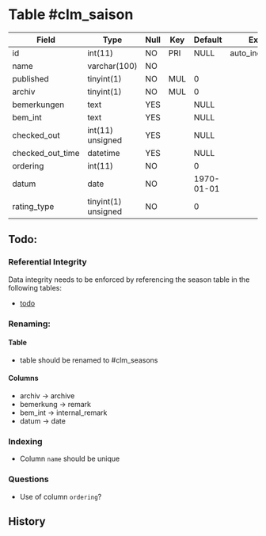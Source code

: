 # Table #clm_saison

| Field            | Type                | Null | Key | Default    | Extra          |
|------------------|---------------------|------|-----|------------|----------------|
| id               | int(11)             | NO   | PRI | NULL       | auto_increment |
| name             | varchar(100)        | NO   |     |            |                |
| published        | tinyint(1)          | NO   | MUL | 0          |                |
| archiv           | tinyint(1)          | NO   | MUL | 0          |                |
| bemerkungen      | text                | YES  |     | NULL       |                |
| bem_int          | text                | YES  |     | NULL       |                |
| checked_out      | int(11) unsigned    | YES  |     | NULL       |                |
| checked_out_time | datetime            | YES  |     | NULL       |                |
| ordering         | int(11)             | NO   |     | 0          |                |
| datum            | date                | NO   |     | 1970-01-01 |                |
| rating_type      | tinyint(1) unsigned | NO   |     | 0          |                |

## Todo:

### Referential Integrity

Data integrity needs to be enforced by referencing the season table in the following tables:

* [todo](todo)

### Renaming:

#### Table
* table should be renamed to #clm_seasons

#### Columns
* archiv -> archive
* bemerkung -> remark
* bem_int -> internal_remark
* datum -> date
 
### Indexing
* Column `name` should be unique

### Questions
* Use of column `ordering`?

## History


